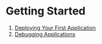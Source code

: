 # Getting Started

1. [Deploying Your First Application](/documentation/getting_started/deploying_first_app)
1. [Debugging Applications](/documentation/getting_started/debugging_applications)
